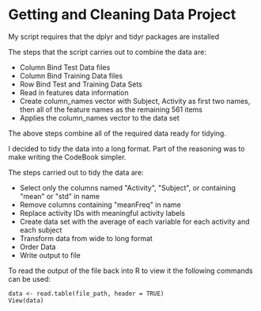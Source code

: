 # Getting and Cleaning Data Project

My script requires that the dplyr and tidyr packages are installed

The steps that the script carries out to combine the data are:

- Column Bind Test Data files
- Column Bind Training Data files
- Row Bind Test and Training Data Sets
- Read in features data information
- Create column_names vector with Subject, Activity as first two names, then all of the feature names as the remaining 561 items
- Applies the column_names vector to the data set

The above steps combine all of the required data ready for tidying. 

I decided to tidy the data into a long format. Part of the reasoning was to make writing the CodeBook simpler. 

The steps carried out to tidy the data are:
- Select only the columns named "Activity", "Subject", or containing "mean" or "std" in name
- Remove columns containing "meanFreq" in name
- Replace activity IDs with meaningful activity labels
- Create data set with the average of each variable for each activity and each subject
- Transform data from wide to long format
- Order Data
- Write output to file

To read the output of the file back into R to view it the following commands can be used:

	data <- read.table(file_path, header = TRUE) 
    View(data)